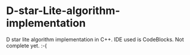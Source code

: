 # D-star-Lite-algorithm-implementation
D star lite algorithm implementation in C++. IDE used is CodeBlocks.
Not complete yet. :-(
